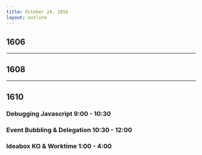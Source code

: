 ```yaml
---
title: October 24, 2016
layout: outline
---
```


## 1606

***

## 1608

***

## 1610

### Debugging Javascript 9:00 - 10:30

### Event Bubbling & Delegation 10:30 - 12:00

### Ideabox KO & Worktime 1:00 - 4:00
